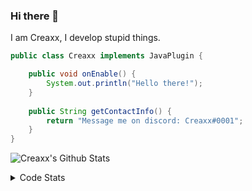 ### Hi there 👋

I am Creaxx, I develop stupid things. 

```java
public class Creaxx implements JavaPlugin {

    public void onEnable() {
        System.out.println("Hello there!");
    }
    
    public String getContactInfo() {
        return "Message me on discord: Creaxx#0001";
    }
}
```

![Creaxx's Github Stats](https://github-readme-stats.vercel.app/api?username=CreaxxOG&show_icons=true&theme=dark&count_private=true)

<details>
  <summary>Code Stats</summary>

<!--START_SECTION:waka-->
![Code Time](http://img.shields.io/badge/Code%20Time-866%20hrs%2056%20mins-blue)

![Lines of code](https://img.shields.io/badge/From%20Hello%20World%20I%27ve%20Written-3%20Thousand%20lines%20of%20code-blue)

**🐱 My GitHub Data** 

> 🏆 487 Contributions in the Year 2022
 > 
> 📦 227.2 kB Used in GitHub's Storage 
 > 
> 🚫 Not Opted to Hire
 > 
> 📜 3 Public Repositories 
 > 
> 🔑 2 Private Repositories  
 > 
**I'm a Night 🦉** 

```text
🌞 Morning    8 commits      ░░░░░░░░░░░░░░░░░░░░░░░░░   2.61% 
🌆 Daytime    127 commits    ██████████░░░░░░░░░░░░░░░   41.37% 
🌃 Evening    151 commits    ████████████░░░░░░░░░░░░░   49.19% 
🌙 Night      21 commits     █░░░░░░░░░░░░░░░░░░░░░░░░   6.84%

```
📅 **I'm Most Productive on Wednesday** 

```text
Monday       52 commits     ████░░░░░░░░░░░░░░░░░░░░░   16.94% 
Tuesday      62 commits     █████░░░░░░░░░░░░░░░░░░░░   20.2% 
Wednesday    67 commits     █████░░░░░░░░░░░░░░░░░░░░   21.82% 
Thursday     33 commits     ██░░░░░░░░░░░░░░░░░░░░░░░   10.75% 
Friday       34 commits     ██░░░░░░░░░░░░░░░░░░░░░░░   11.07% 
Saturday     27 commits     ██░░░░░░░░░░░░░░░░░░░░░░░   8.79% 
Sunday       32 commits     ██░░░░░░░░░░░░░░░░░░░░░░░   10.42%

```


📊 **This Week I Spent My Time On** 

```text
💬 Programming Languages: 
Java                     17 hrs 5 mins       ██████████████████░░░░░░░   73.92% 
Kotlin                   3 hrs 40 mins       ████░░░░░░░░░░░░░░░░░░░░░   15.87% 
XML                      1 hr 54 mins        ██░░░░░░░░░░░░░░░░░░░░░░░   8.28% 
YAML                     17 mins             ░░░░░░░░░░░░░░░░░░░░░░░░░   1.29% 
Gradle                   4 mins              ░░░░░░░░░░░░░░░░░░░░░░░░░   0.3%

🔥 Editors: 
IntelliJ                 23 hrs 7 mins       █████████████████████████   100.0%

```

**I Mostly Code in Java** 

```text
Java                     6 repos             ████████████████░░░░░░░░░   66.67% 
EJS                      1 repo              ██░░░░░░░░░░░░░░░░░░░░░░░   11.11% 
Kotlin                   1 repo              ██░░░░░░░░░░░░░░░░░░░░░░░   11.11% 
Python                   1 repo              ██░░░░░░░░░░░░░░░░░░░░░░░   11.11%

```



 Last Updated on 07/09/2022 18:32:07 UTC
<!--END_SECTION:waka-->
</details>
